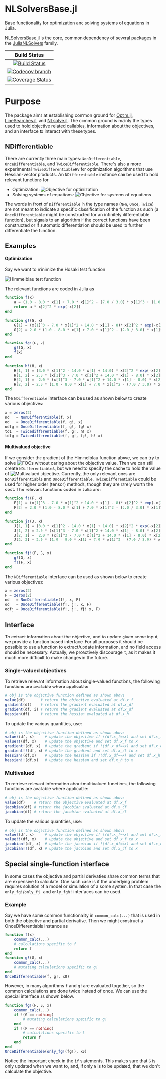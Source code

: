 NLSolversBase.jl
========

Base functionality for optimization and solving systems of equations in Julia.

NLSolversBase.jl is the core, common dependency of several packages in the [JuliaNLSolvers](https://github.com/JuliaNLSolvers/) family.


|**Build Status**                                   |
|:-------------------------------------------------:|
| [![Build Status][build-img]][build-url]           |
| [![Codecov branch][cov-img]][cov-url]             |
| [![Coverage Status][coveralls-img]][coveralls-url]|


# Purpose

The package aims at establishing common ground for [Optim.jl](https://github.com/JuliaNLSolvers/Optim.jl), [LineSearches.jl](https://github.com/JuliaNLSolvers/LineSearches.jl), and [NLsolve.jl](https://github.com/JuliaNLSolvers/NLsolve.jl). The common ground is mainly the types used to hold objective related callables, information about the objectives, and an interface to interact with these types.

## NDifferentiable
There are currently three main types: `NonDifferentiable`, `OnceDifferentiable`, and `TwiceDifferentiable`. There's also a more experimental `TwiceDifferentiableHV` for optimization algorithms that use Hessian-vector products. An `NDifferentiable` instance can be used to hold relevant functions for

 - Optimization: ![Objective for optimization](https://user-images.githubusercontent.com/8431156/33996090-6224581c-e0e0-11e7-8737-5dd659745dcb.gif)
 - Solving systems of equations: ![Objective for systems of equations](https://user-images.githubusercontent.com/8431156/33996088-60760c4a-e0e0-11e7-96ca-470f2731f1c7.gif)

The words in front of `Differentiable` in the type names (`Non`, `Once`, `Twice`) are not meant to indicate a specific classification of the function as such (a `OnceDifferentiable` might be constructed for an infinitely differentiable function), but signals to an algorithm if the correct functions have been constructed or if automatic differentiation should be used to further differentiate the function.

## Examples
#### Optimization
Say we want to minimize the Hosaki test function

![Himmelblau test function](https://user-images.githubusercontent.com/8431156/33995927-c5b9f950-e0df-11e7-8760-9ba792c2b331.gif)

The relevant functions are coded in Julia as
```julia
function f(x)
    a = (1.0 - 8.0 * x[1] + 7.0 * x[1]^2 - (7.0 / 3.0) * x[1]^3 + (1.0 / 4.0) * x[1]^4)
    return a * x[2]^2 * exp(-x[2])
end

function g!(G, x)
    G[1] = (x[1]^3 - 7.0 * x[1]^2 + 14.0 * x[1] - 8)* x[2]^2 * exp(-x[2])
    G[2] = 2.0 * (1.0 - 8.0 * x[1] + 7.0 * x[1]^2 - (7.0 / 3.0) * x[1]^3 + (1.0 / 4.0) * x[1]^4) * x[2] * exp(-x[2]) - (1.0 - 8.0 * x[1] + 7.0 * x[1]^2 - (7.0 / 3.0) * x[1]^3 + (1.0 / 4.0) * x[1]^4) * x[2]^2 * exp(-x[2])
end

function fg!(G, x)
    g!(G, x)
    f(x)
end

function h!(H, x)
    H[1, 1] = (3.0 * x[1]^2 - 14.0 * x[1] + 14.0) * x[2]^2 * exp(-x[2])
    H[1, 2] = 2.0 * (x[1]^3 - 7.0 * x[1]^2 + 14.0 * x[1] - 8.0) * x[2] * exp(-x[2])  - (x[1]^3 - 7.0 * x[1]^2 + 14.0 * x[1] - 8.0) * x[2]^2 * exp(-x[2])
    H[2, 1] =  2.0 * (x[1]^3 - 7.0 * x[1]^2 + 14.0 * x[1] - 8.0) * x[2] * exp(-x[2])  - (x[1]^3 - 7.0 * x[1]^2 + 14.0 * x[1] - 8.0) * x[2]^2 * exp(-x[2])
    H[2, 2] = 2.0 * (1.0 - 8.0 * x[1] + 7.0 * x[1]^2 - (7.0 / 3.0) * x[1]^3 + (1.0 / 4.0) * x[1]^4) * exp(-x[2]) - 4.0 * ( 1.0 - 8.0 * x[1] + 7.0 *  x[1]^2 - (7.0 / 3.0) * x[1]^3 + (1.0 / 4.0) * x[1]^4) * x[2] * exp(-x[2]) + (1.0 - 8.0 * x[1] + 7.0 * x[1]^2 - (7.0 / 3.0) * x[1]^3 + (1.0 / 4.0) * x[1]^4) * x[2]^2 * exp(-x[2])
end
```
The `NDifferentiable` interface can be used as shown below to create various objectives:
```julia
x = zeros(2)
nd   = NonDifferentiable(f, x)
od   = OnceDifferentiable(f, g!, x)
odfg = OnceDifferentiable(f, g!, fg! x)
td1  = Twicedifferentiable(f, g!, h! x)
tdfg = Twicedifferentiable(f, g!, fg!, h! x)
```
#### Multivalued objective
If we consider the gradient of the Himmelblau function above, we can try to solve ![FOCs](https://user-images.githubusercontent.com/8431156/34005673-f7bc5b52-e0fb-11e7-8bd9-86efad17cb95.gif) without caring about the objective value. Then we can still create `NDifferentiable`s, but we need to specify the cache to hold the value of ![Multivalued objective](https://user-images.githubusercontent.com/8431156/34006586-2de39a3a-e0ff-11e7-8453-48aad94c6b5e.gif). Currently, the only relevant ones are `NonDifferentiable` and `OnceDifferentiable`. `TwiceDifferentiable` could be used for higher order (tensor) methods, though they are rarely worth the cost. The relevant functions coded in Julia are:

```julia
function f!(F, x)
    F[1] = (x[1]^3 - 7.0 * x[1]^2 + 14.0 * x[1] - 8)* x[2]^2 * exp(-x[2])
    F[2] = 2.0 * (1.0 - 8.0 * x[1] + 7.0 * x[1]^2 - (7.0 / 3.0) * x[1]^3 + (1.0 / 4.0) * x[1]^4) * x[2] * exp(-x[2]) - (1.0 - 8.0 * x[1] + 7.0 * x[1]^2 - (7.0 / 3.0) * x[1]^3 + (1.0 / 4.0) * x[1]^4) * x[2]^2 * exp(-x[2])
end

function j!(J, x)
    J[1, 1] = (3.0 * x[1]^2 - 14.0 * x[1] + 14.0) * x[2]^2 * exp(-x[2])
    J[1, 2] = 2.0 * (x[1]^3 - 7.0 * x[1]^2 + 14.0 * x[1] - 8.0) * x[2] * exp(-x[2])  - (x[1]^3 - 7.0 * x[1]^2 + 14.0 * x[1] - 8.0) * x[2]^2 * exp(-x[2])
    J[2, 1] =  2.0 * (x[1]^3 - 7.0 * x[1]^2 + 14.0 * x[1] - 8.0) * x[2] * exp(-x[2])  - (x[1]^3 - 7.0 * x[1]^2 + 14.0 * x[1] - 8.0) * x[2]^2 * exp(-x[2])
    J[2, 2] = 2.0 * (1.0 - 8.0 * x[1] + 7.0 * x[1]^2 - (7.0 / 3.0) * x[1]^3 + (1.0 / 4.0) * x[1]^4) * exp(-x[2]) - 4.0 * ( 1.0 - 8.0 * x[1] + 7.0 *  x[1]^2 - (7.0 / 3.0) * x[1]^3 + (1.0 / 4.0) * x[1]^4) * x[2] * exp(-x[2]) + (1.0 - 8.0 * x[1] + 7.0 * x[1]^2 - (7.0 / 3.0) * x[1]^3 + (1.0 / 4.0) * x[1]^4) * x[2]^2 * exp(-x[2])
end

function fj!(F, G, x)
    g!(G, x)
    f!(F, x)
end
```
The `NDifferentiable` interface can be used as shown below to create various objectives:
```julia
x = zeros(2)
F = zeros(2)
nd   = NonDifferentiable(f!, x, F)
od   = OnceDifferentiable(f!, j!, x, F)
odfj = OnceDifferentiable(f!, j!, fj! x, F)
```

## Interface

To extract information about the objective, and to update given some input, we provide a function based interface. For all purposes it should be possible to use a function to extract/update information, and no field access should be necessary. Actually, we proactively discourage it, as it makes it much more difficult to make changes in the future.

### Single-valued objectives 
To retrieve relevant information about single-valued functions, the following functions are available where applicable:
```julia
# obj is the objective function defined as shown above
value(df)       # return the objective evaluated at df.x_f
gradient(df)    # return the gradient evaluated at df.x_df
gradient(df, i) # return the gradient evaluated at df.x_df
hessian(df)     # return the hessian evaluated at df.x_h
```
To update the various quantities, use:
```julia
# obj is the objective function defined as shown above
value!(df, x)     # update the objective if !(df.x_f==x) and set df.x_f to x
value!!(df, x)    # update the objective and set df.x_f to x
gradient!(df, x)  # update the gradient if !(df.x_df==x) and set df.x_df to x
gradient!!(df, x) # update the gradient and set df.x_df to x
hessian!(df,x)    # update the hessian if !(df.x_df==x) and set df.x_h to x
hessian!!(df,x)   # update the hessian and set df.x_h to x
```

### Multivalued 
To retrieve relevant information about multivalued functions, the following functions are available where applicable:
```julia
# obj is the objective function defined as shown above
value(df)    # return the objective evaluated at df.x_f
jacobian(df) # return the jacobian evaluated at df.x_df
jacobian(df) # return the jacobian evaluated at df.x_df
```
To update the various quantities, use:
```julia
# obj is the objective function defined as shown above
value!(df, x)     # update the objective if !(df.x_f==x) and set df.x_f to x
value!!(df, x)    # update the objective and set df.x_f to x
jacobian!(df, x)  # update the jacobian if !(df.x_df==x) and set df.x_df to x
jacobian!!(df, x) # update the jacobian and set df.x_df to x
```

## Special single-function interface
In some cases the objective and partial derivaties share
common terms that are expensive to calculate. One such case is if
the underlying problem requires solution of a model or simulation
of a some system. In that case the `only_fg!`/`only_fj!` and `only_fgh!`
interfaces can be used.

### Example
Say we have some common functionality in `common_calc(...)` that is used
in both the objective and partial derivative. Then we might construct a
OnceDifferentiable instance as
```julia
function f(x)
    common_calc(...)
    # calculations specific to f
    return f
end
function g!(G, x)
    common_calc(...)
    # mutating calculations specific to g!
end
OnceDifferentiable(f, g!, x0)
```
However, in many algorithms `f` and `g!` are evaluated together, so the
common calculations are done twice instead of once. We can use the special
interface as shown below.
```julia
function fg!(F, G, x)
    common_calc(...)
    if !(G == nothing)
        # mutating calculations specific to g!
    end
    if !(F == nothing)
        # calculations specific to f
        return f
    end
end
OnceDifferentiable(only_fg!(fg!), x0)
```
Notice the important check in the `if` statements. This makes sure that `G` is only
updated when we want to, and, if only `G` is to be updated, that we don't calculate 
the objective.

[build-img]: https://travis-ci.org/JuliaNLSolvers/NLSolversBase.jl.svg?branch=master
[build-url]: https://travis-ci.org/JuliaNLSolvers/NLSolversBase.jl

[pkg-0.4-img]: http://pkg.julialang.org/badges/NLSolversBase_0.4.svg
[pkg-0.4-url]: http://pkg.julialang.org/?pkg=NLSolversBase&ver=0.4
[pkg-0.5-img]: http://pkg.julialang.org/badges/NLSolversBase_0.5.svg
[pkg-0.5-url]: http://pkg.julialang.org/?pkg=NLSolversBase&ver=0.5
[pkg-0.6-img]: http://pkg.julialang.org/badges/NLSolversBase_0.6.svg
[pkg-0.6-url]: http://pkg.julialang.org/?pkg=NLSolversBase&ver=0.6

[cov-img]: http://codecov.io/github/JuliaNLSolvers/NLSolversBase.jl/coverage.svg?branch=master
[cov-url]: http://codecov.io/github/JuliaNLSolvers/NLSolversBase.jl?branch=master

[coveralls-img]: https://coveralls.io/repos/JuliaNLSolvers/NLSolversBase.jl/badge.svg?branch=master
[coveralls-url]: https://coveralls.io/github/JuliaNLSolvers/NLSolversBase.jl?branch=master
